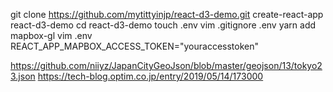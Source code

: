 git clone https://github.com/mytittyinjp/react-d3-demo.git
create-react-app react-d3-demo
cd react-d3-demo
touch .env
vim .gitignore
    .env
yarn add mapbox-gl
vim .env
    REACT_APP_MAPBOX_ACCESS_TOKEN="youraccesstoken"

https://github.com/niiyz/JapanCityGeoJson/blob/master/geojson/13/tokyo23.json
https://tech-blog.optim.co.jp/entry/2019/05/14/173000